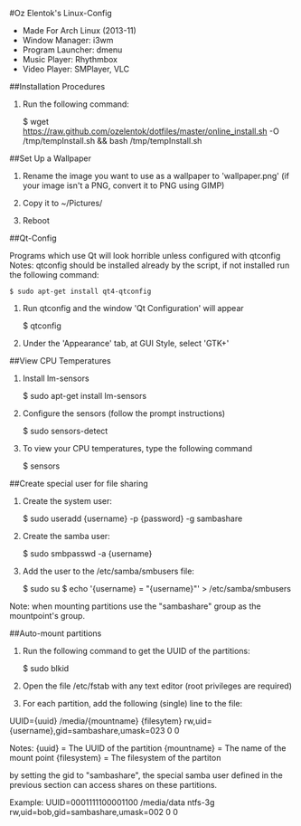 #Oz Elentok's Linux-Config

- Made For Arch Linux (2013-11)
- Window Manager: i3wm
- Program Launcher: dmenu
- Music Player: Rhythmbox
- Video Player: SMPlayer, VLC

##Installation Procedures

1. Run the following command:
	
	$ wget https://raw.github.com/ozelentok/dotfiles/master/online_install.sh -O /tmp/tempInstall.sh && bash /tmp/tempInstall.sh

##Set Up a Wallpaper

1. Rename the image you want to use as a wallpaper to 'wallpaper.png'
(if your image isn't a PNG, convert it to PNG using GIMP)

2. Copy it to ~/Pictures/

3. Reboot

##Qt-Config

Programs which use Qt will look horrible unless configured with qtconfig
Notes: qtconfig should be installed already by the script, if not installed run
the following command:

	$ sudo apt-get install qt4-qtconfig

1. Run qtconfig and the window 'Qt Configuration' will appear

	$ qtconfig

2. Under the 'Appearance' tab, at GUI Style, select 'GTK+'

##View CPU Temperatures

1. Install lm-sensors

	$ sudo apt-get install lm-sensors

2. Configure the sensors (follow the prompt instructions)

	$ sudo sensors-detect

3. To view your CPU temperatures, type the following command

	$ sensors

##Create special user for file sharing

1. Create the system user:

	$ sudo useradd {username} -p {password} -g sambashare

2. Create the samba user:

	$ sudo smbpasswd -a {username}

3. Add the user to the /etc/samba/smbusers file:

	$ sudo su
	$ echo '{username} = "{username}"' > /etc/samba/smbusers

Note: when mounting partitions use the "sambashare" group as the mountpoint's group.

##Auto-mount partitions

1. Run the following command to get the UUID of the partitions:

	$ sudo blkid

2. Open the file /etc/fstab with any text editor (root privileges are required)

3. For each partition, add the following (single) line to the file:

UUID={uuid} /media/{mountname} {filesytem} rw,uid={username},gid=sambashare,umask=023 0 0

Notes:
{uuid} = The UUID of the partition
{mountname} = The name of the mount point
{filesystem} = The filesystem of the partiton

by setting the gid to "sambashare", the special samba user defined in the previous section can access shares on these partitions.

Example:
UUID=0001111100001100 /media/data ntfs-3g rw,uid=bob,gid=sambashare,umask=002 0 0
